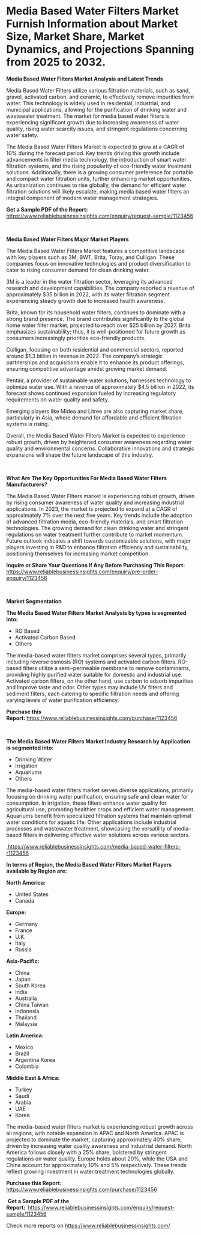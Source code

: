 <p><h1>Media Based Water Filters Market Furnish Information about Market Size, Market Share, Market Dynamics, and Projections Spanning from 2025 to 2032.</h1></p><p><strong>Media Based Water Filters Market Analysis and Latest Trends</strong></p>
<p><p>Media Based Water Filters utilize various filtration materials, such as sand, gravel, activated carbon, and ceramic, to effectively remove impurities from water. This technology is widely used in residential, industrial, and municipal applications, allowing for the purification of drinking water and wastewater treatment. The market for media based water filters is experiencing significant growth due to increasing awareness of water quality, rising water scarcity issues, and stringent regulations concerning water safety. </p><p>The Media Based Water Filters Market is expected to grow at a CAGR of 10% during the forecast period. Key trends driving this growth include advancements in filter media technology, the introduction of smart water filtration systems, and the rising popularity of eco-friendly water treatment solutions. Additionally, there is a growing consumer preference for portable and compact water filtration units, further enhancing market opportunities. As urbanization continues to rise globally, the demand for efficient water filtration solutions will likely escalate, making media based water filters an integral component of modern water management strategies.</p></p>
<p><strong>Get a Sample PDF of the Report:&nbsp;</strong> <a href="https://www.reliablebusinessinsights.com/enquiry/request-sample/1123456?utm_campaign=2779&utm_medium=2&utm_source=Github&utm_content=ia&utm_term=03032025&utm_id=media-based-water-filters">https://www.reliablebusinessinsights.com/enquiry/request-sample/1123456</a></p>
<p>&nbsp;</p>
<p><strong>Media Based Water Filters Major Market Players</strong></p>
<p><p>The Media Based Water Filters Market features a competitive landscape with key players such as 3M, BWT, Brita, Toray, and Culligan. These companies focus on innovative technologies and product diversification to cater to rising consumer demand for clean drinking water. </p><p>3M is a leader in the water filtration sector, leveraging its advanced research and development capabilities. The company reported a revenue of approximately $35 billion in 2022, with its water filtration segment experiencing steady growth due to increased health awareness.</p><p>Brita, known for its household water filters, continues to dominate with a strong brand presence. The brand contributes significantly to the global home water filter market, projected to reach over $25 billion by 2027. Brita emphasizes sustainability; thus, it is well-positioned for future growth as consumers increasingly prioritize eco-friendly products.</p><p>Culligan, focusing on both residential and commercial sectors, reported around $1.3 billion in revenue in 2022. The company’s strategic partnerships and acquisitions enable it to enhance its product offerings, ensuring competitive advantage amidst growing market demand.</p><p>Pentair, a provider of sustainable water solutions, harnesses technology to optimize water use. With a revenue of approximately $4.5 billion in 2022, its forecast shows continued expansion fueled by increasing regulatory requirements on water quality and safety.</p><p>Emerging players like Midea and Litree are also capturing market share, particularly in Asia, where demand for affordable and efficient filtration systems is rising.</p><p>Overall, the Media Based Water Filters Market is expected to experience robust growth, driven by heightened consumer awareness regarding water quality and environmental concerns. Collaborative innovations and strategic expansions will shape the future landscape of this industry.</p></p>
<p>&nbsp;</p>
<p><strong>What Are The Key Opportunities For Media Based Water Filters Manufacturers?</strong></p>
<p><p>The Media Based Water Filters market is experiencing robust growth, driven by rising consumer awareness of water quality and increasing industrial applications. In 2023, the market is projected to expand at a CAGR of approximately 7% over the next five years. Key trends include the adoption of advanced filtration media, eco-friendly materials, and smart filtration technologies. The growing demand for clean drinking water and stringent regulations on water treatment further contribute to market momentum. Future outlook indicates a shift towards customizable solutions, with major players investing in R&D to enhance filtration efficiency and sustainability, positioning themselves for increasing market competition.</p></p>
<p><strong>Inquire or Share Your Questions If Any Before Purchasing This Report:</strong> <a href="https://www.reliablebusinessinsights.com/enquiry/pre-order-enquiry/1123456?utm_campaign=2779&utm_medium=2&utm_source=Github&utm_content=ia&utm_term=03032025&utm_id=media-based-water-filters">https://www.reliablebusinessinsights.com/enquiry/pre-order-enquiry/1123456</a></p>
<p>&nbsp;</p>
<p><strong>Market Segmentation</strong></p>
<p><strong>The Media Based Water Filters Market Analysis by types is segmented into:</strong></p>
<p><ul><li>RO Based</li><li>Activated Carbon Based</li><li>Others</li></ul></p>
<p><p>The media-based water filters market comprises several types, primarily including reverse osmosis (RO) systems and activated carbon filters. RO-based filters utilize a semi-permeable membrane to remove contaminants, providing highly purified water suitable for domestic and industrial use. Activated carbon filters, on the other hand, use carbon to adsorb impurities and improve taste and odor. Other types may include UV filters and sediment filters, each catering to specific filtration needs and offering varying levels of water purification efficiency.</p></p>
<p><strong>Purchase this Report:&nbsp;</strong><a href="https://www.reliablebusinessinsights.com/purchase/1123456?utm_campaign=2779&utm_medium=2&utm_source=Github&utm_content=ia&utm_term=03032025&utm_id=media-based-water-filters">https://www.reliablebusinessinsights.com/purchase/1123456</a></p>
<p>&nbsp;</p>
<p><strong>The Media Based Water Filters Market Industry Research by Application is segmented into:</strong></p>
<p><ul><li>Drinking Water</li><li>Irrigation</li><li>Aquariums</li><li>Others</li></ul></p>
<p><p>The media-based water filters market serves diverse applications, primarily focusing on drinking water purification, ensuring safe and clean water for consumption. In irrigation, these filters enhance water quality for agricultural use, promoting healthier crops and efficient water management. Aquariums benefit from specialized filtration systems that maintain optimal water conditions for aquatic life. Other applications include industrial processes and wastewater treatment, showcasing the versatility of media-based filters in delivering effective water solutions across various sectors.</p></p>
<p><a href="https://www.reliablebusinessinsights.com/media-based-water-filters-r1123456?utm_campaign=2779&utm_medium=2&utm_source=Github&utm_content=ia&utm_term=03032025&utm_id=media-based-water-filters">&nbsp;https://www.reliablebusinessinsights.com/media-based-water-filters-r1123456</a></p>
<p><strong>In terms of Region, the Media Based Water Filters Market Players available by Region are:</strong></p>
<p>
    <p> <strong> North America: </strong>
        <ul>
            <li>United States</li>
            <li>Canada</li>
        </ul>
        </p> 
    <p> <strong> Europe: </strong>
        <ul>
            <li>Germany</li>
            <li>France</li>
            <li>U.K.</li>
            <li>Italy</li>
            <li>Russia</li>
        </ul>
        </p> 
    <p> <strong> Asia-Pacific: </strong>
        <ul>
            <li>China</li>
            <li>Japan</li>
            <li>South Korea</li>
            <li>India</li>
            <li>Australia</li>
            <li>China Taiwan</li>
            <li>Indonesia</li>
            <li>Thailand</li>
            <li>Malaysia</li>
        </ul>
        </p> 
    <p> <strong> Latin America: </strong>
        <ul>
            <li>Mexico</li>
            <li>Brazil</li>
            <li>Argentina Korea</li>
            <li>Colombia</li>
        </ul>
        </p> 
    <p> <strong> Middle East & Africa: </strong>
        <ul>
            <li>Turkey</li>
            <li>Saudi</li>
            <li>Arabia</li>
            <li>UAE</li>
            <li>Korea</li>
        </ul>
    </p>
    </p>
<p><p>The media-based water filters market is experiencing robust growth across all regions, with notable expansion in APAC and North America. APAC is projected to dominate the market, capturing approximately 40% share, driven by increasing water quality awareness and industrial demand. North America follows closely with a 25% share, bolstered by stringent regulations on water quality. Europe holds about 20%, while the USA and China account for approximately 10% and 5% respectively. These trends reflect growing investment in water treatment technologies globally.</p></p>
<p><strong>Purchase this Report: </strong><a href="https://www.reliablebusinessinsights.com/purchase/1123456?utm_campaign=2779&utm_medium=2&utm_source=Github&utm_content=ia&utm_term=03032025&utm_id=media-based-water-filters">https://www.reliablebusinessinsights.com/purchase/1123456</a></p>
<p>&nbsp;<strong>Get a Sample PDF of the Report:&nbsp;&nbsp;</strong><a href="https://www.reliablebusinessinsights.com/enquiry/request-sample/1123456?utm_campaign=2779&utm_medium=2&utm_source=Github&utm_content=ia&utm_term=03032025&utm_id=media-based-water-filters">https://www.reliablebusinessinsights.com/enquiry/request-sample/1123456</a></p>
<p><strong></strong></p>
<p>Check more reports on <a href="https://www.reliablebusinessinsights.com/?utm_campaign=2779&utm_medium=2&utm_source=Github&utm_content=ia&utm_term=03032025&utm_id=media-based-water-filters">https://www.reliablebusinessinsights.com/</a></p>